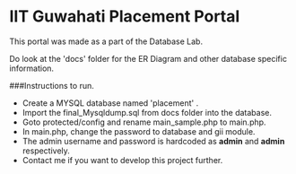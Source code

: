 IIT Guwahati Placement Portal
================

This portal was made as a part of the Database Lab. 

Do look at the  'docs' folder for the ER Diagram and other database specific information. 

###Instructions to run.

- Create a MYSQL database named 'placement' . 
- Import the final_Mysqldump.sql from docs folder into the database.
- Goto protected/config and rename main_sample.php to main.php.
- In main.php, change the password to database and gii module.
- The admin username and password is hardcoded as **admin** and **admin** respectively. 
- Contact me if you want to develop this project further. 
